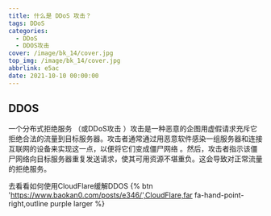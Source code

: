 ```yaml
---
title: 什么是 DDoS 攻击？
tags: DDoS
categories:
  - DDoS
  - DDOS攻击
cover: /image/bk_14/cover.jpg
top_img: /image/bk_14/cover.jpg
abbrlink: e5ac
date: 2021-10-10 00:00:00
---
```


## DDOS    


一个分布式拒绝服务 （或DDoS攻击 ）攻击是一种恶意的企图用虚假请求充斥它拒绝合法的流量到目标服务器。攻击者通常通过用恶意软件感染一组服务器和连接互联网的设备来实现这一点，以便将它们变成僵尸网络 。然后，攻击者指示该僵尸网络向目标服务器重复发送请求，使其可用资源不堪重负。这会导致对正常流量的拒绝服务。
&nbsp;

去看看如何使用CloudFlare缓解DDOS   {% btn 'https://www.baokan0.com/posts/e346/',CloudFlare,far fa-hand-point-right,outline purple larger %}


